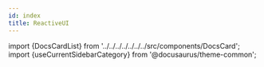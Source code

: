 ```yaml
---
id: index
title: ReactiveUI
---
```



import {DocsCardList} from '../../../../../../../src/components/DocsCard';
import {useCurrentSidebarCategory} from '@docusaurus/theme-common';

<DocsCardList list={useCurrentSidebarCategory().items} />